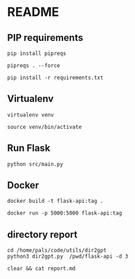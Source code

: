 # README

## PIP requirements

```shell
pip install pipreqs
```

```shell
pipreqs . --force
```

```shell
pip install -r requirements.txt
```

## Virtualenv

```shell
virtualenv venv
```

```shell
source venv/bin/activate
```

## Run Flask

```shell
python src/main.py
```

## Docker

 ```shell
docker build -t flask-api:tag .
```
```shell
docker run -p 5000:5000 flask-api:tag
```
## directory report

```shell
cd /home/pals/code/utils/dir2gpt
python3 dir2gpt.py  /pwd/flask-api -d 3
```

```shell
clear && cat report.md
```